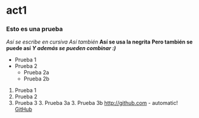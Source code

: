 # act1
### Esto es una prueba 
*Así se escribe en cursiva*
_Así también_
**Así se usa la negrita**
__Pero también se puede así__
*__Y además se pueden combinar :)__*
* Prueba 1
* Prueba 2
  * Prueba 2a
  * Prueba 2b
1. Prueba 1
2. Prueba 2
3. Prueba 3
   3. Prueba 3a
   3. Prueba 3b
http://github.com - automatic!
[GitHub](http://github.com)
